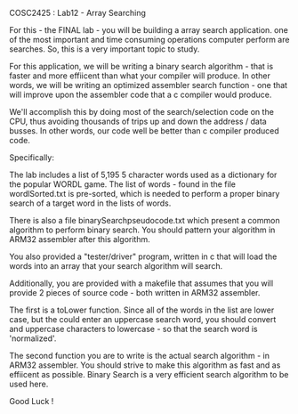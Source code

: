 COSC2425 : Lab12 - Array Searching

For this - the FINAL lab - you will be building a array search application. one of the most important and time consuming operations computer perform are searches. So, this is a very important topic to study. 

For this application, we will be writing a binary search algorithm - that is faster and more effiicent than what your compiler will produce. In other words, we will be writing an optimized assembler search function - one that will improve upon the assembler code that a c compiler would produce.

We'll accomplish this by doing most of the search/selection code on the CPU, thus avoiding thousands of trips up and down the address / data busses. In other words, our code well be better than c compiler produced code.  

Specifically:

The lab includes a list of 5,195 5 character words used as a dictionary for the popular WORDL game. The list of words - found in the file wordlSorted.txt is pre-sorted, which is needed to perform a proper binary search of a target word in the lists of words.

There is also a file binarySearchpseudocode.txt which present a common algorithm to perform binary search. You should pattern your algorithm in ARM32 assembler after this algorithm.

You also provided a "tester/driver" program, written in c that will load the words into an array that your search algorithm will search.

Additionally, you are provided with a makefile that assumes that you will provide 2 pieces of source code - both written in ARM32 assembler. 

The first is a toLower function. Since all of the words in the list are lower case, but the could enter an uppercase search word, you should convert and uppercase characters to lowercase - so that the search word is 'normalized'.

The second function you are to write is the actual search algorithm - in ARM32 assembler. You should strive to make this algorithm as fast and as effiicent as possible. Binary Search is a very efficient search algorithm to be used here.

Good Luck !
